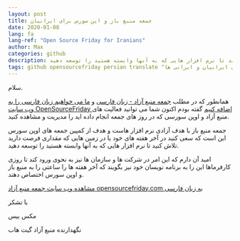 ```yaml
---
layout: post
title: جمعه منبع باز و اپن سورس برای ایرانیان
date: 2020-01-08
lang: fa
lang-ref: "Open Source Friday for Iranians"
author: Max
categories: github
description: جمعه منبع باز با هدف آزادی نرم افزار هاست و هدف از کمپین جمعه های اوپن سورس این است که سعی کنید در آخر هفته های خود یا در زمین هایی که مقداری فرصت دارید تلاش کنید تا نرم افزار هایی که به آنها وابسته هستید را توسعه دهید.
tags: github opensourcefriday persian translate "جمعه منبع باز چیست" "جمعه اوپن سورس چه فایده ای دارد؟" "جمعه اوپن سورس در ایران" "اوپن سورس فرایدی اینبار از فارسی زبانان حمایت می کند" "زبان فارسی در وب سایت کمپین جمعه منبع باز و اوپن سورس رونمایی شد" "آیا گیت هاب با ایرانیان مشکل دارد" "فعالیت های گیت هاب و جمعه منبع باز برای ایرانیان و ایرانی ها"
---
```


سلام.

همانطور که در مطلب [جمعه منبع آزاد - زبان فارسی](https://maxbase.org/2020/01/02/github/fa-open-source-friday-persian/) و [ما می خواهیم زبان فارسی را به وب سایت OpenSourceFriday اضافه کنیم](https://maxbase.org/2020/01/01/github/fa-open-source-friday-persian/) گفته بودم اکنون شما می توانید فعالیت های منبع آزاد و اوپن سورسی که در روز های جمعه انجام داده اید را مدیریت و مشاهده کنید.


جمعه منبع باز با هدف آزادی نرم افزار هاست و هدف از کمپین جمعه های اوپن سورس این است که سعی کنید در آخر هفته های خود یا در زمین هایی که مقداری فرصت دارید تلاش کنید تا نرم افزار هایی که به آنها وابسته هستید را توسعه دهید.

امید آن دارم که این امر در شرکت ها و سازمان ها نیز به نحوی ورود کند تا روزی کارفرماها این را به برنامه نویسان خود نیز بگویند که آخر هفته ها را ساعتی را به منبع باز و اوپن سورس اختصاص دهند.

[مشاهده وب سایت جمعه منبع آزاد opensourcefriday.com به زبان فارسی](https://opensourcefriday.com/?locale=fa)

با تشکر

مکس بیس

نگهدارنده منبع آزاد گیت هاب
